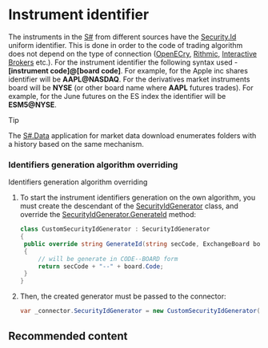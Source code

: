 # Instrument identifier

The instruments in the [S\#](StockSharpAbout.md) from different sources have the [Security.Id](../api/StockSharp.BusinessEntities.Security.Id.html) uniform identifier. This is done in order to the code of trading algorithm does not depend on the type of connection ([OpenECry](OEC.md), [Rithmic](Rithmic.md), [Interactive Brokers](IB.md) etc.). For the instrument identifier the following syntax used \- **\[instrument code\]@\[board code\]**. For example, for the Apple inc shares identifier will be **AAPL@NASDAQ**. For the derivatives market instruments board will be **NYSE** (or other board name where **AAPL** futures trades). For example, for the June futures on the ES index the identifier will be **ESM5@NYSE**. 

> [!TIP]
> The [S\#.Data](Hydra.md) application for market data download enumerates folders with a history based on the same mechanism. 

### Identifiers generation algorithm overriding

Identifiers generation algorithm overriding

1. To start the instrument identifiers generation on the own algorithm, you must create the descendant of the [SecurityIdGenerator](../api/StockSharp.Algo.SecurityIdGenerator.html) class, and override the [SecurityIdGenerator.GenerateId](../api/StockSharp.Algo.SecurityIdGenerator.GenerateId.html) method: 

   ```cs
   class CustomSecurityIdGenerator : SecurityIdGenerator
   {
   	public override string GenerateId(string secCode, ExchangeBoard board)
   	{
   		// will be generate in CODE--BOARD form
   		return secCode + "--" + board.Code;
   	}
   }
   ```
2. Then, the created generator must be passed to the connector: 

   ```cs
   var _connector.SecurityIdGenerator = new CustomSecurityIdGenerator();
   ```

## Recommended content
